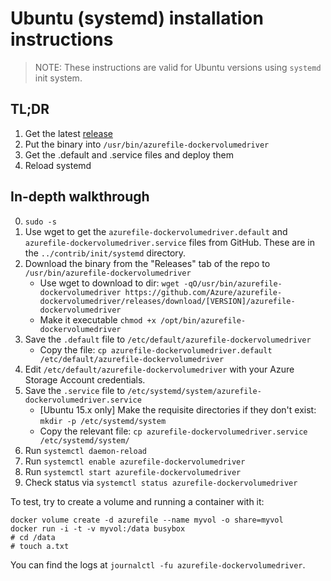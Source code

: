 # Ubuntu (systemd) installation instructions

> NOTE: These instructions are valid for Ubuntu versions using `systemd` init
> system.

## TL;DR
1. Get the latest [release](https://github.com/Azure/azurefile-dockervolumedriver/releases)
2. Put the binary into `/usr/bin/azurefile-dockervolumedriver`
3. Get the .default and .service files and deploy them
4. Reload systemd

## In-depth walkthrough

0. `sudo -s`
0. Use wget to get the `azurefile-dockervolumedriver.default` and `azurefile-dockervolumedriver.service` files from GitHub. These are in the `../contrib/init/systemd` directory.
0. Download the binary from the "Releases" tab of the repo to `/usr/bin/azurefile-dockervolumedriver`
    + Use wget to download to dir: `wget -qO/usr/bin/azurefile-dockervolumedriver https://github.com/Azure/azurefile-dockervolumedriver/releases/download/[VERSION]/azurefile-dockervolumedriver`
    + Make it executable `chmod +x /opt/bin/azurefile-dockervolumedriver`
0. Save the `.default` file to `/etc/default/azurefile-dockervolumedriver`
    + Copy the file: `cp azurefile-dockervolumedriver.default /etc/default/azurefile-dockervolumedriver`
0. Edit `/etc/default/azurefile-dockervolumedriver` with your Azure Storage Account credentials.
0. Save the `.service` file to `/etc/systemd/system/azurefile-dockervolumedriver.service`
    + [Ubuntu 15.x only] Make the requisite directories if they don't exist: `mkdir -p /etc/systemd/system`
    + Copy the relevant file: `cp azurefile-dockervolumedriver.service /etc/systemd/system/`
0. Run `systemctl daemon-reload`
0. Run `systemctl enable azurefile-dockervolumedriver`
0. Run `systemctl start azurefile-dockervolumedriver`
0. Check status via `systemctl status azurefile-dockervolumedriver`

To test, try to create a volume and running a container with it:

    docker volume create -d azurefile --name myvol -o share=myvol
    docker run -i -t -v myvol:/data busybox
    # cd /data
    # touch a.txt

You can find the logs at `journalctl -fu azurefile-dockervolumedriver`.
